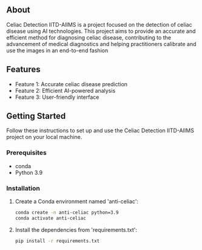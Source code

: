
## About

Celiac Detection IITD-AIIMS is a project focused on the detection of celiac disease using AI technologies. This project aims to provide an accurate and efficient method for diagnosing celiac disease, contributing to the advancement of medical diagnostics and helping practitioners calibrate and use the images in an end-to-end fashion

## Features

- Feature 1: Accurate celiac disease prediction
- Feature 2: Efficient AI-powered analysis
- Feature 3: User-friendly interface


## Getting Started

Follow these instructions to set up and use the Celiac Detection IITD-AIIMS project on your local machine.

### Prerequisites

- conda
- Python 3.9


### Installation

1. Create a Conda environment named 'anti-celiac':
   ```bash
   conda create -n anti-celiac python=3.9
   conda activate anti-celiac
2. Install the dependencies from 'requirements.txt':
    ```bash
   pip install -r requirements.txt